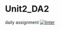 # Unit2_DA2
daily assignment 
[![linter](https://github.com/osamaHamad-github/Unit2_DA2/workflows/linter/badge.svg)](https://github.com/marketplace/actions/super-linter)
